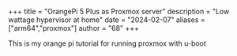 +++
title = "OrangePi 5 Plus as Proxmox server"
description = "Low wattage hypervisor at home"
date = "2024-02-07"
aliases = ["arm64","proxmox"]
author = "68"
+++

This is my orange pi tutorial for running proxmox with u-boot
